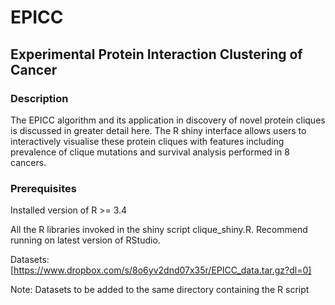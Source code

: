 # EPICC

## Experimental Protein Interaction Clustering of Cancer

### Description

The EPICC algorithm and its application in discovery of novel protein cliques is discussed in greater detail here.
The R shiny interface allows users to interactively visualise these protein cliques with features including prevalence of clique mutations and 
survival analysis performed in 8 cancers.

### Prerequisites

Installed version of R >= 3.4

All the R libraries invoked in the shiny script clique_shiny.R. Recommend running on latest version of RStudio.

Datasets: [https://www.dropbox.com/s/8o6yv2dnd07x35r/EPICC_data.tar.gz?dl=0]

Note: Datasets to be added to the same directory containing the R script
